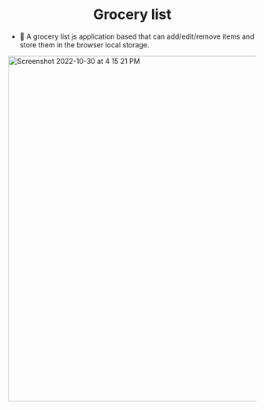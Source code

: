 <h1 align="center">Grocery list</h1>

- 🔭 A grocery list js application based that can add/edit/remove items and store them in the browser local storage.

<img width="700" alt="Screenshot 2022-10-30 at 4 15 21 PM" src="https://user-images.githubusercontent.com/93057752/198906628-eb079e13-b456-405b-bb71-a5f3e6434e7a.png">
